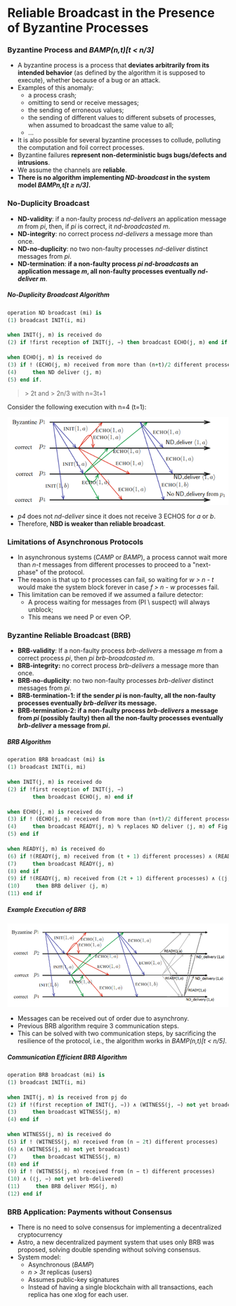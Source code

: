 # Reliable Broadcast in the Presence of Byzantine Processes

### Byzantine Process and *BAMP(n,t)\[t < n/3]*
- A byzantine process is a process that **deviates arbitrarily from its intended behavior** (as defined by the algorithm it is supposed to execute), whether because of a bug or an attack.
- Examples of this anomaly:
	- a process crash;
	- omitting to send or receive messages;
	- the sending of erroneous values;
	- the sending of different values to different subsets of processes, when assumed to broadcast the same value to all;
	- ...
- It is also possible for several byzantine processes to collude, polluting the computation and foil correct processes.
- Byzantine failures **represent non-deterministic bugs bugs/defects and intrusions**.
- We assume the channels are **reliable**.
- **There is no algorithm implementing *ND-broadcast* in the system model *BAMPn,t\[t ≥ n/3]*.**

### No-Duplicity Broadcast
- **ND-validity**: if a non-faulty process *nd-delivers* an application message *m* from *pi*, then, if *pi* is correct, it *nd-broadcasted m*.
- **ND-integrity**: no correct process *nd-delivers* a message more than once.
- **ND-no-duplicity**: no two non-faulty processes *nd-deliver* distinct messages from *pi*.
- **ND-termination**: **if a non-faulty process *pi nd-broadcasts* an application message *m*, all non-faulty processes eventually *nd-deliver m***.

##### No-Duplicity Broadcast Algorithm
```vhdl
operation ND broadcast (mi) is
(1) broadcast INIT(i, mi)

when INIT(j, m) is received do
(2) if !first reception of INIT(j, −) then broadcast ECHO(j, m) end if

when ECHO(j, m) is received do
(3) if ! (ECHO(j, m) received from more than (n+t)/2 different processes) ∧ ((j, m) not yet ND-delivered)
(4)     then ND deliver ⟨j, m⟩
(5) end if.
```
> \> 2t and > 2n/3 with n=3t+1


Consider the following execution with n=4 (t=1):

![](./resources/ndb-example.png)

- *p4* does not *nd-deliver* since it does not receive 3 ECHOS for *a* or *b*.
- Therefore, **NBD is weaker than reliable broadcast**.

### Limitations of Asynchronous Protocols
- In asynchronous systems (*CAMP* or *BAMP*), a process cannot wait more than *n-t* messages from different processes to proceed to a "next-phase" of the protocol.
- The reason is that up to *t* processes can fail, so waiting for *w > n - t* would make the system block forever in case *f > n - w* processes fail.
- This limitation can be removed if we assumed a failure detector:
	- A process waiting for messages from (PI \\ suspect) will always unblock;
	- This means we need P or even ◇P.

### Byzantine Reliable Broadcast (BRB)
- **BRB-validity**: If a non-faulty process *brb-delivers* a message *m* from a correct process *pi*, then *pi brb-broadcasted m*.
- **BRB-integrity:** no correct process *brb-delivers* a message more than once.
- **BRB-no-duplicity**: no two non-faulty processes *brb-deliver* distinct messages from *pi*.
- **BRB-termination-1: if the sender *pi* is non-faulty, all the non-faulty processes eventually *brb-deliver* its message.**
- **BRB-termination-2: if a non-faulty process *brb-delivers* a message from *pi* (possibly faulty) then all the non-faulty processes eventually *brb-deliver* a message from *pi*.**

##### BRB Algorithm
```vhdl
operation BRB broadcast (mi) is
(1) broadcast INIT(i, mi)

when INIT(j, m) is received do
(2) if !first reception of INIT(j, −)
        then broadcast ECHO(j, m) end if

when ECHO(j, m) is received do
(3) if ! (ECHO(j, m) received from more than (n+t)/2 different processes) ∧ (READY(j, m) not yet broadcast)
(4)     then broadcast READY(j, m) % replaces ND deliver ⟨j, m⟩ of Fig. 4.1
(5) end if

when READY(j, m) is received do
(6) if !(READY(j, m) received from (t + 1) different processes) ∧ (READY(j, m) not yet broadcast)
(7)     then broadcast READY(j, m)
(8) end if
(9) if !(READY(j, m) received from (2t + 1) different processes) ∧ (⟨j, m⟩ not yet brb-delivered)
(10)     then BRB deliver ⟨j, m⟩
(11) end if
```

##### Example Execution of BRB

![](./resources/brb-example.png)

- Messages can be received out of order due to asynchrony.
- Previous BRB algorithm require 3 communication steps.
- This can be solved with two communication steps, by sacrificing the resilience of the protocol, i.e., the algorithm works in *BAMP(n,t)\[t < n/5]*.

##### Communication Efficient BRB Algorithm
```vhdl
operation BRB broadcast (mi) is
(1) broadcast INIT(i, mi)

when INIT(j, m) is received from pj do
(2) if !(first reception of INIT(j, −)) ∧ (WITNESS(j, −) not yet broadcast)
(3)     then broadcast WITNESS(j, m)
(4) end if

when WITNESS(j, m) is received do
(5) if ! (WITNESS(j, m) received from (n − 2t) different processes)
(6) ∧ (WITNESS(j, m) not yet broadcast)
(7)     then broadcast WITNESS(j, m)
(8) end if
(9) if ! (WITNESS(j, m) received from (n − t) different processes)
(10) ∧ (⟨j, −⟩ not yet brb-delivered)
(11)     then BRB deliver MSG(j, m)
(12) end if
```

### BRB Application: Payments without Consensus
- There is no need to solve consensus for implementing a decentralized cryptocurrency
- Astro, a new decentralized payment system that uses only BRB was proposed, solving double spending without solving consensus.
- System model:
	- Asynchronous (*BAMP*)
	- *n > 3t* replicas (users)
	- Assumes public-key signatures
	- Instead of having a single blockchain with all transactions, each replica has one xlog for each user.